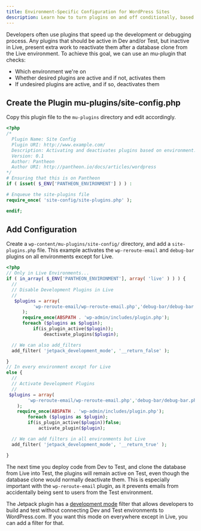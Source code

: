 ```yaml
---
title: Environment-Specific Configuration for WordPress Sites
description: Learn how to turn plugins on and off conditionally, based on the environment they are running on.
---
```

Developers often use plugins that speed up the development or debugging process. Any plugins that should be active in Dev and/or Test, but inactive in Live, present extra work to reactivate them after a database clone from the Live environment. To achieve this goal, we can use an mu-plugin that checks:

* Which environment we're on
* Whether desired plugins are active and if not, activates them
* If undesired plugins are active, and if so, deactivates them

## Create the Plugin mu-plugins/site-config.php

Copy this plugin file to the `mu-plugins` directory and edit accordingly.
```php
<?php
/*
  Plugin Name: Site Config
  Plugin URI: http://www.example.com/
  Description: Activating and deactivates plugins based on environment.
  Version: 0.1
  Author: Pantheon
  Author URI: http://pantheon.io/docs/articles/wordpress
*/
# Ensuring that this is on Pantheon
if ( isset( $_ENV['PANTHEON_ENVIRONMENT'] ) ) :

# Enqueue the site-plugins file
require_once( 'site-config/site-plugins.php' );

endif;

```

## Add Configuration

Create a `wp-content/mu-plugins/site-config/` directory, and add a `site-plugins.php` file. This example activates the `wp-reroute-email` and `debug-bar` plugins on all environments except for Live.
```php
<?php
// Only in Live Environments...
if ( in_array( $_ENV['PANTHEON_ENVIRONMENT'], array( 'live' ) ) ) {
  //
  // Disable Development Plugins in Live
  //
   $plugins = array(
          'wp-reroute-email/wp-reroute-email.php','debug-bar/debug-bar.php',
      );
      require_once(ABSPATH . 'wp-admin/includes/plugin.php');
      foreach ($plugins as $plugin);
          if(is_plugin_active($plugin));
              deactivate_plugins($plugin);

  // We can also add_filters
  add_filter( 'jetpack_development_mode', '__return_false' );

}
// In every environment except for Live
else {
  //
  // Activate Development Plugins
  //
 $plugins = array(
        'wp-reroute-email/wp-reroute-email.php','debug-bar/debug-bar.php',
    );
    require_once(ABSPATH . 'wp-admin/includes/plugin.php');
        foreach ($plugins as $plugin);
        if(is_plugin_active($plugin))false;
            activate_plugin($plugin);

  // We can add filters in all environments but Live
  add_filter( 'jetpack_development_mode', '__return_true' );

}
```
The next time you deploy code from Dev to Test, and clone the database from Live into Test, the plugins will remain active on Test, even though the database clone would normally deactivate them. This is especially important with the `wp-reroute-email` plugin, as it prevents emails from accidentally being sent to users from the Test environment.

The Jetpack plugin has a [development mode](http://jetpack.me/support/development-mode/) filter that allows developers to build and test without connecting Dev and Test environments to WordPress.com. If you want this mode on everywhere except in Live, you can add a filter for that.
